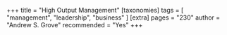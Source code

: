 +++
title = "High Output Management"
[taxonomies]
tags = [ "management", "leadership", "business" ]
[extra]
pages = "230"
author = "Andrew S. Grove"
recommended = "Yes"
+++
